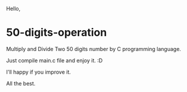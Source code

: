 Hello,

# 50-digits-operation
Multiply and Divide Two 50 digits number by C programming language.

Just compile main.c file and enjoy it. :D

I'll happy if you improve it.

All the best.
